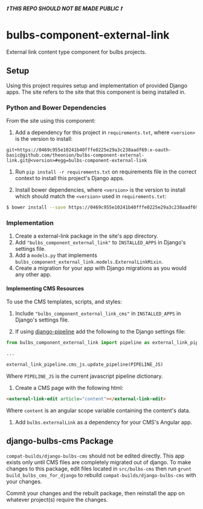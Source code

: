 <strong><i>:exclamation: THIS REPO SHOULD NOT BE MADE PUBLIC :exclamation:</i></strong>

# bulbs-component-external-link
External link content type component for bulbs projects.

## Setup
Using this project requires setup and implementation of provided Django apps. The
site refers to the site that this component is being installed in.

### Python and Bower Dependencies
From the site using this component:

1. Add a dependency for this project in ```requirements.txt```, where ```<version>```
is the version to install:
  ```
  git+https://0469c955e10241b40fffe0225e29a3c238aadf69:x-oauth-basic@github.com/theonion/bulbs-component-external-link.git@<version>#egg=bulbs-component-external-link
  ```

1. Run ```pip install -r requirements.txt``` on requirements file in the correct
context to install this project's Django apps.

1. Install bower dependencies, where ```<version>``` is the version to
install which should match the ```<version>``` used in ```requirements.txt```:
  ```bash
  $ bower install --save https://0469c955e10241b40fffe0225e29a3c238aadf69:x-oauth-basic@github.com/theonion/bulbs-component-external-link.git\#\<version>
  ```

### Implementation
1. Create a external-link package in the site's app directory.
1. Add ```"bulbs_component_external_link"``` to ```INSTALLED_APPS``` in Django's settings file.
1. Add a ```models.py``` that implements ```bulbs_component_external_link.models.ExternalLinkMixin```.
1. Create a migration for your app with Django migrations as you would any other app.

#### Implementing CMS Resources
To use the CMS templates, scripts, and styles:

1. Include ```"bulbs_component_external_link_cms"``` in ```INSTALLED_APPS``` in
Django's settings file.

1. If using [django-pipeline](https://github.com/cyberdelia/django-pipeline) add the following to the Django settings file:
  ```python
  from bulbs_component_external_link import pipeline as external_link_pipeline
  
  ...
  
  external_link_pipeline.cms_js.update_pipeline(PIPELINE_JS)
  ```
  Where ```PIPELINE_JS``` is the current javascript pipeline dictionary.

1. Create a CMS page with the following html:
  ```html
  <external-link-edit article="content"></external-link-edit>
  ```
  Where ```content``` is an angular scope variable containing the content's data.

1. Add ```bulbs.externalLink``` as a dependency for your CMS's Angular app.

## django-bulbs-cms Package
```compat-builds/django-bulbs-cms``` should not be edited directly. This app exists only until
CMS files are completely migrated out of django. To make changes to this package,
edit files located in ```src/bulbs-cms``` then run ```grunt build_bulbs_cms_for_django```
to rebuild ```compat-builds/django-bulbs-cms``` with your changes.

Commit your changes and the rebuilt package, then reinstall the app on whatever
project(s) require the changes.
